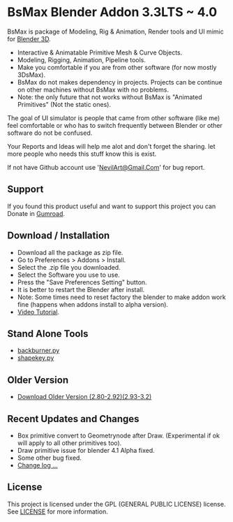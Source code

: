 
# BsMax Blender Addon 3.3LTS ~ 4.0

BsMax is package of Modeling, Rig & Animation, Render tools and UI mimic for [Blender 3D](https://www.blender.org/).

* Interactive & Animatable Primitive Mesh & Curve Objects.
* Modeling, Rigging, Animation, Pipeline tools.
* Make you comfortable if you are from other software (for now mostly 3DsMax).
* BsMax do not makes dependency in projects. Projects can be continue on other machines without BsMax with no problems.
* Note: the only future that not works without BsMax is "Animated Primitives" (Not the static ones).

The goal of UI simulator is people that came from other software (like me) feel comfortable or who has to switch frequently between Blender or other software do not be confused.

Your Reports and Ideas will help me alot and don't forget the sharing. let more people who needs this stuff know this is exist.

If not have Github account use 'NevilArt@Gmail.Com' for bug report.

## Support
If you found this product useful and want to support this project you can Donate in [Gumroad](https://nevilart.gumroad.com/l/BsMax).

## Download / Installation
* Download all the package as zip file.
* Go to Preferences > Addons > Install.
* Select the .zip file you downloaded.
* Select the Software you use to use.
* Press the "Save Preferences Setting" button.
* It is better to restart the Blender after install.
* Note: Some times need to reset factory the blender to make addon work fine (happens when addons install to alpha version).
* [Video Tutorial](https://youtu.be/JolpAmvd3CE).

## Stand Alone Tools
* [backburner.py](https://raw.github.com/NevilArt/BsMax/master/tools/internal/render/backburner.py)
* [shapekey.py](https://raw.github.com/NevilArt/BsMax/master/tools/internal/rigg/shapekey.py)

## Older Version
* [Download Older Version (2.80-2.92)(2.93-3.2)](https://github.com/NevilArt/BsMax_2_80)

## Recent Updates and Changes
* Box primitive convert to Geometrynode after Draw. (Experimental if ok will apply to all other primitives too).
* Draw primitive issue for blender 4.1 Alpha fixed.
* Some other bug fixed.
* [Change log ...](https://github.com/NevilArt/BsMax/blob/master/CHANGELOG.md)

## License
This project is licensed under the GPL (GENERAL PUBLIC LICENSE) license. See [LICENSE](https://www.gnu.org/licenses/gpl-3.0.en.html) for more information.
